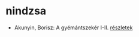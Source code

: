# nindzsa

- Akunyin, Borisz: A ​gyémántszekér I-II. [részletek](_details/Akunyin%2C%20Borisz.md#id_1110)